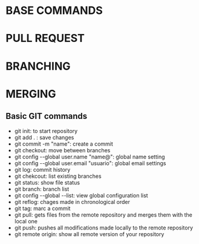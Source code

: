 # BASE COMMANDS

# PULL REQUEST

# BRANCHING

# MERGING

## Basic GIT commands

- git init:  to start repository 
- git add . :  save changes 
- git commit -m "name":  create a commit 
- git checkout: move between branches 
- git config --global user.name "name@":  global name setting 
- git config --global user.email "usuario":  global email settings 
- git log:  commit history 
- git chekcout:  list existing branches 
- git status:  show file status 
- git branch:  branch list 
- git config --global --list:  view global configuration list 
- git reflog:  chages made in chronological order 
- git tag:  marc a commit 
- git pull:  gets files from the remote repository and merges them with the local one 
- git push:  pushes all modifications made locally to the remote repository 
- git remote origin:  show all remote version of your repository 




